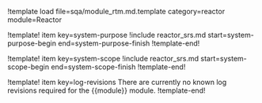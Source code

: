 !template load file=sqa/module_rtm.md.template category=reactor module=Reactor

!template! item key=system-purpose
!include reactor_srs.md start=system-purpose-begin end=system-purpose-finish
!template-end!

!template! item key=system-scope
!include reactor_srs.md start=system-scope-begin end=system-scope-finish
!template-end!

!template! item key=log-revisions
There are currently no known log revisions required for the {{module}} module.
!template-end!
